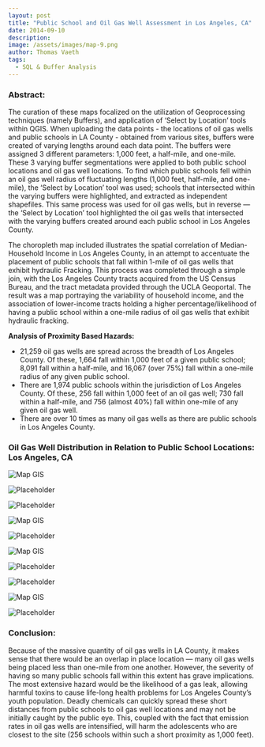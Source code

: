 ```yaml
---
layout: post
title: "Public School and Oil Gas Well Assessment in Los Angeles, CA" 
date: 2014-09-10
description: 
image: /assets/images/map-9.png
author: Thomas Vaeth
tags: 
  - SQL & Buffer Analysis
---
```


### Abstract:

The curation of these maps focalized on the utilization of Geoprocessing techniques (namely Buffers), and application of ‘Select by Location’ tools within QGIS. When uploading the data points - the locations of oil gas wells and public schools in LA County - obtained from various sites, buffers were created of varying lengths around each data point. The buffers were assigned 3 different parameters: 1,000 feet, a half-mile, and one-mile. These 3 varying buffer segmentations were applied to both public school locations and oil gas well locations. To find which public schools fell within an oil gas well radius of fluctuating lengths (1,000 feet, half-mile, and one-mile), the ‘Select by Location’ tool was used; schools that intersected within the varying buffers were highlighted, and extracted as independent shapefiles. This same process was used for oil gas wells, but in reverse — the ‘Select by Location’ tool highlighted the oil gas wells that intersected with the varying buffers created around each public school in Los Angeles County.

The choropleth map included illustrates the spatial correlation of Median-Household Income in Los Angeles County, in an attempt to accentuate the placement of public schools that fall within 1-mile of oil gas wells that exhibit hydraulic Fracking. This process was completed through a simple join, with the Los Angeles County tracts acquired from the US Census Bureau, and the tract metadata provided through the UCLA Geoportal. The result was a map portraying the variability of household income, and the association of lower-income tracts holding a higher percentage/likelihood of having a public school within a one-mile radius of oil gas wells that exhibit hydraulic fracking.

**Analysis of Proximity Based Hazards:**
- 21,259 oil gas wells are spread across the breadth of Los Angeles County. Of these, 1,664 fall within 1,000 feet of a given public school; 8,091 fall within a half-mile, and 16,067 (over 75%) fall within a one-mile radius of any given public school.
- There are 1,974 public schools within the jurisdiction of Los Angeles County. Of these, 256 fall within 1,000 feet of an oil gas well; 730 fall within a half-mile, and 756 (almost 40%) fall within one-mile of any given oil gas well.
- There are over 10 times as many oil gas wells as there are public schools in Los Angeles County.

### Oil Gas Well Distribution in Relation to Public School Locations: Los Angeles, CA

![Map GIS](/assets/images/map-1.png)

![Placeholder](/assets/images/map-2.png)

![Placeholder](/assets/images/map-3.png)

![Map GIS](/assets/images/map-4.png)

![Placeholder](/assets/images/map-5.png)

![Map GIS](/assets/images/map-6.png)

![Placeholder](/assets/images/map-7.png)

![Placeholder](/assets/images/map-8.png)

![Map GIS](/assets/images/map-9.png)

![Placeholder](/assets/images/map-10.png)

### Conclusion:
Because of the massive quantity of oil gas wells in LA County, it makes sense that there would be an overlap in place location — many oil gas wells being placed less than one-mile from one another. However, the severity of having so many public schools fall within this extent has grave implications. The most extensive hazard would be the likelihood of a gas leak, allowing harmful toxins to cause life-long health problems for Los Angeles County’s youth population. Deadly chemicals can quickly spread these short distances from public schools to oil gas well locations and may not be initially caught by the public eye. This, coupled with the fact that emission rates in oil gas wells are intensified, will harm the adolescents who are closest to the site (256 schools within such a short proximity as 1,000 feet).


